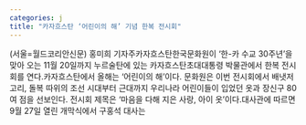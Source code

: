 ```yaml
---
categories: j
title: "카자흐스탄 ‘어린이의 해’ 기념 한복 전시회"
---
```

(서울=월드코리안신문) 홍미희 기자주카자흐스탄한국문화원이 &lsquo;한-카 수교 30주년&rsquo;을 맞아 오는 11월 20일까지 누르술탄에 있는 카자흐스탄초대대통령 박물관에서 한복 전시회를 연다.카자흐스탄에서 올해는 &lsquo;어린이의 해&rsquo;이다. 문화원은 이번 전시회에서 배냇저고리, 돌복 따위의 조선 시대부터 근대까지 우리나라 어린이들이 입었던 옷과 장신구 80여 점을 선보인다. 전시회 제목은 &lsquo;마음을 다해 지은 사랑, 아이 옷&rsquo;이다.대사관에 따르면 9월 27일 열린 개막식에서 구홍석 대사는